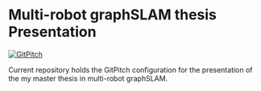 # Multi-robot graphSLAM thesis Presentation

[![GitPitch](https://gitpitch.com/assets/badge.svg)](https://gitpitch.com/bergercookie/mastert_present/master?grs=github)

Current repository holds the GitPitch configuration for the presentation of the
my master thesis in multi-robot graphSLAM.
